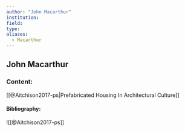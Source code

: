 ```yaml
---
author: "John Macarthur"
institution:
field:
type:
aliases:
  - Macarthur
---
```


## John Macarthur

### Content:
[[@Aitchison2017-ps|Prefabricated Housing In Architectural Culture]]

#### Bibliography:

![[@Aitchison2017-ps]]